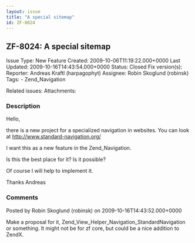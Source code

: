 ```yaml
---
layout: issue
title: "A special sitemap"
id: ZF-8024
---
```


ZF-8024: A special sitemap
--------------------------

 Issue Type: New Feature Created: 2009-10-06T11:19:22.000+0000 Last Updated: 2009-10-16T14:43:54.000+0000 Status: Closed Fix version(s): 
 Reporter:  Andreas Kraftl (harpagophyt)  Assignee:  Robin Skoglund (robinsk)  Tags: - Zend\_Navigation
 
 Related issues: 
 Attachments: 
### Description

Hello,

there is a new project for a specialized navigation in websites. You can look at <http://www.standard-navigation.org/>

I want this as a new feature in the Zend\_Navigation.

Is this the best place for it? Is it possible?

Of course I will help to implement it.

Thanks Andreas

 

 

### Comments

Posted by Robin Skoglund (robinsk) on 2009-10-16T14:43:52.000+0000

Make a proposal for it, Zend\_View\_Helper\_Navigation\_StandardNavigation or something. It might not be for zf core, but could be a nice addition to ZendX.

 

 